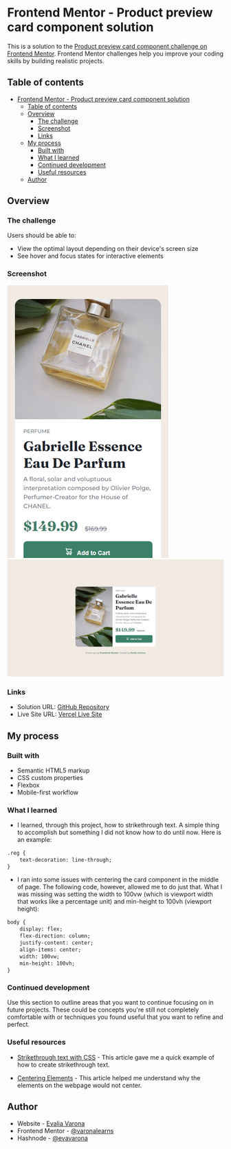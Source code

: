 # Frontend Mentor - Product preview card component solution

This is a solution to the [Product preview card component challenge on Frontend Mentor](https://www.frontendmentor.io/challenges/product-preview-card-component-GO7UmttRfa). Frontend Mentor challenges help you improve your coding skills by building realistic projects. 

## Table of contents

- [Frontend Mentor - Product preview card component solution](#frontend-mentor---product-preview-card-component-solution)
  - [Table of contents](#table-of-contents)
  - [Overview](#overview)
    - [The challenge](#the-challenge)
    - [Screenshot](#screenshot)
    - [Links](#links)
  - [My process](#my-process)
    - [Built with](#built-with)
    - [What I learned](#what-i-learned)
    - [Continued development](#continued-development)
    - [Useful resources](#useful-resources)
  - [Author](#author)

## Overview

### The challenge

Users should be able to:

- View the optimal layout depending on their device's screen size
- See hover and focus states for interactive elements

### Screenshot

![Mobile Screenshot](./images/ss-mobile.png)
![Desktop Screenshot](./images/ss-desktop.png)

### Links

- Solution URL: [GitHub Repository](https://github.com/varonalearns/Product-preview-card-component)
- Live Site URL: [Vercel Live Site](https://product-preview-card-component-rust.vercel.app/)

## My process

### Built with

- Semantic HTML5 markup
- CSS custom properties
- Flexbox
- Mobile-first workflow

### What I learned

- I learned, through this project, how to strikethrough text. A simple thing to accomplish but something I did not know how to do until now. Here is an example:

```
.reg {
    text-decoration: line-through;
}
```

- I ran into some issues with centering the card component in the middle of page. The following code, however, allowed me to do just that. What I was missing was setting the width to 100vw (which is viewport width that works like a percentage unit) and min-height to 100vh (viewport height):

```
body {
    display: flex;
    flex-direction: column;
    justify-content: center;
    align-items: center;
    width: 100vw;
    min-height: 100vh;
}
```

### Continued development

Use this section to outline areas that you want to continue focusing on in future projects. These could be concepts you're still not completely comfortable with or techniques you found useful that you want to refine and perfect.

### Useful resources

- [Strikethrough text with CSS](https://www.tutorialspoint.com/Strikethrough-text-with-CSS) - This article gave me a quick example of how to create strikethrough text.

- [Centering Elements](https://dev.to/ayushmanbthakur/different-ways-to-center-a-div-in-a-webpage-5enn) - This article helped me understand why the elements on the webpage would not center.

## Author

- Website - [Evalia Varona](https://www.evaliavarona.com)
- Frontend Mentor - [@varonalearns](https://www.frontendmentor.io/profile/varonalearns)
- Hashnode - [@evavarona](https://evaliavarona.hashnode.dev/)
